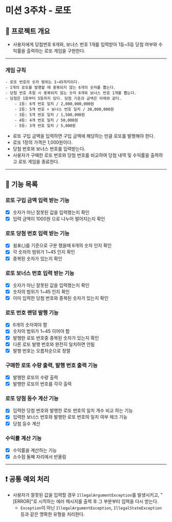 # 미션 3주차 - 로또

## 📖 프로젝트 개요
- 사용자에게 당첨번호 6개와, 보너스 번호 1개를 입력받아 1등~5등 당첨 여부와 수익률을 출력하는 로또 게임을 구현한다.

---

### 게임 규칙
```
- 로또 번호의 숫자 범위는 1~45까지이다.
- 1개의 로또를 발행할 때 중복되지 않는 6개의 숫자를 뽑는다.
- 당첨 번호 추첨 시 중복되지 않는 숫자 6개와 보너스 번호 1개를 뽑는다.
- 당첨은 1등부터 5등까지 있다. 당첨 기준과 금액은 아래와 같다.
    - 1등: 6개 번호 일치 / 2,000,000,000원
    - 2등: 5개 번호 + 보너스 번호 일치 / 30,000,000원
    - 3등: 5개 번호 일치 / 1,500,000원
    - 4등: 4개 번호 일치 / 50,000원
    - 5등: 3개 번호 일치 / 5,000원
```
- 로또 구입 금액을 입력하면 구입 금액에 해당하는 만큼 로또를 발행해야 한다.
- 로또 1장의 가격은 1,000원이다.
- 당첨 번호와 보너스 번호를 입력받는다.
- 사용자가 구매한 로또 번호와 당첨 번호를 비교하여 당첨 내역 및 수익률을 출력하고 로또 게임을 종료한다.

___

## 🔎 기능 목록

### 로또 구입 금액 입력 받는 기능
  - [x] 숫자가 아닌 잘못된 값을 입력했는지 확인
  - [x] 입력 금액이 1000원 으로 나누어 떨어지는지 확인

### 로또 당첨 번호 입력 받는 기능
  - [x] 쉼표(,)를 기준으로 구분 했을때 6개의 숫자 인지 확인
  - [x] 각 숫자의 범위가 1~45 인지 확인
  - [x] 중복된 숫자가 있는지 확인

### 로또 보너스 번호 입력 받는 기능
  - [x] 숫자가 아닌 잘못된 값을 입력했는지 확인
  - [x] 숫자의 범위가 1~45 인지 확인
  - [x] 이미 입력한 당첨 번호와 중복된 숫자가 있는지 확인

### 로또 번호 랜덤 발행 기능
  - [x] 6개의 숫자여야 함
  - [x] 숫자의 범위가 1~45 이어야 함
  - [x] 발행한 로또 번호중 중복된 숫자가 있는지 확인
  - [x] 다른 로또 발행 번호와 완전히 일치하면 안됨
  - [x] 발행 번호는 오름차순으로 정렬

### 구매한 로또 수량 출력, 발행 번호 출력 기능
  - [x] 발행한 로또의 수량 출력
  - [x] 발행한 로또의 번호를 각각 출력

### 로또 당첨 등수 계산 기능
  - [x] 입력한 당첨 번호와 발행한 로또 번호의 일치 개수 비교 하는 기능
  - [x] 입력한 보너스 번호와 발행한 로또 번호의 일치 여부 체크 기능
  - [x] 당첨 등수 계산

### 수익률 계산 기능
  - [x] 수익률을 계산하는 기능
  - [x] 소수점 둘째 자리에서 반올림

---

## ❗ 공통 예외 처리
- 사용자가 잘못된 값을 입력할 경우 `IllegalArgumentException`를 발생시키고, "[ERROR]"로 시작하는 에러 메시지를 출력 후 그 부분부터 입력을 다시 받는다.
    - `Exception`이 아닌 `IllegalArgumentException`, `IllegalStateException` 등과 같은 명확한 유형을 처리한다.
